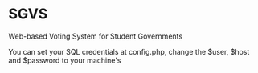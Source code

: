 # SGVS
Web-based Voting System for Student Governments

You can set your SQL credentials at config.php, change the $user, $host and $password to your machine's 
